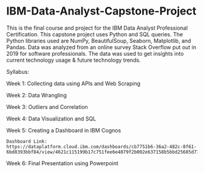 # IBM-Data-Analyst-Capstone-Project
This is the final course and project for the IBM Data Analyst Professional Certification. This capstone project uses Python and SQL queries. The Python libraries used are NumPy, BeautifulSoup, Seaborn, Matplotlib, and Pandas. Data was analyzed from an online survey Stack Overflow put out in 2019 for software professionals. The data was used to get insights into current technology usage & future technology trends. 

Syllabus:

Week 1: Collecting data using APIs and Web Scraping

Week 2: Data Wrangling

Week 3: Outliers and Correlation

Week 4: Data Visualization and SQL

Week 5: Creating a Dashboard in IBM Cognos
    
    Dashboard Link: https://dataplatform.cloud.ibm.com/dashboards/cb7751b6-36a2-482c-8f61-6bd8393bbf84/view/4621c115199b17c751fee6e4079f2b002e637158b5bbd25685d77b490d682397f03c1195c82f1d5ddc125060f3b8150acd

Week 6: Final Presentation using Powerpoint
